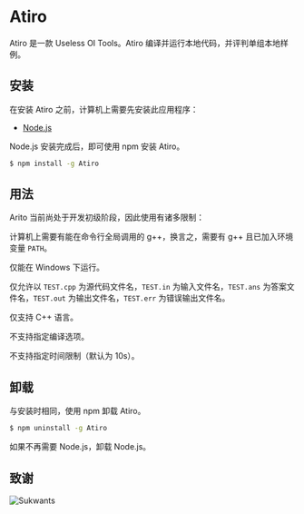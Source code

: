# Atiro

Atiro 是一款 Useless OI Tools。Atiro 编译并运行本地代码，并评判单组本地样例。

## 安装

在安装 Atiro 之前，计算机上需要先安装此应用程序：

  - [Node.js](https://nodejs.org/)

Node.js 安装完成后，即可使用 npm 安装 Atiro。

```bash
$ npm install -g Atiro
```

## 用法

Arito 当前尚处于开发初级阶段，因此使用有诸多限制：

计算机上需要有能在命令行全局调用的 g++，换言之，需要有 g++ 且已加入环境变量 ``PATH``。

仅能在 Windows 下运行。

仅允许以 ``TEST.cpp`` 为源代码文件名，``TEST.in`` 为输入文件名，``TEST.ans`` 为答案文件名，``TEST.out`` 为输出文件名，``TEST.err`` 为错误输出文件名。

仅支持 C++ 语言。

不支持指定编译选项。

不支持指定时间限制（默认为 $10\mathrm{s}$）。

## 卸载

与安装时相同，使用 npm 卸载 Atiro。

```bash
$ npm uninstall -g Atiro
```

如果不再需要 Node.js，卸载 Node.js。

## 致谢

![Sukwants](https://avatars.githubusercontent.com/u/95968907?s=64&v=4)